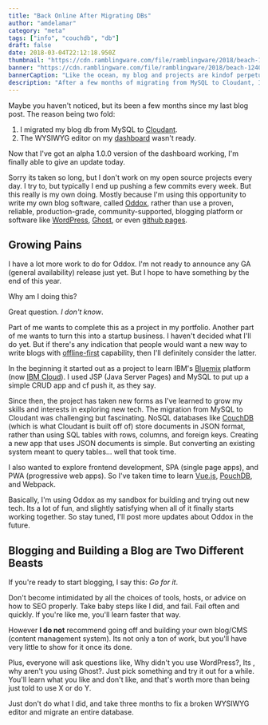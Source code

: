 ```yaml
---
title: "Back Online After Migrating DBs"
author: "amdelamar"
category: "meta"
tags: ["info", "couchdb", "db"]
draft: false
date: 2018-03-04T22:12:18.950Z
thumbnail: "https://cdn.ramblingware.com/file/ramblingware/2018/beach-1240.jpg"
banner: "https://cdn.ramblingware.com/file/ramblingware/2018/beach-1240.jpg"
bannerCaption: "Like the ocean, my blog and projects are kindof perpetually moving. (Photo Credit: Pexels)"
description: "After a few months of migrating from MySQL to Cloudant, I'm finally able to write new content again."
---
```


Maybe you haven't noticed, but its been a few months since my last blog post. The reason being two fold:

1. I migrated my blog db from MySQL to [Cloudant](https://www.ibm.com/cloud/cloudant).
2. The WYSIWYG editor on my [dashboard](https://github.com/oddoxorg/dashboard) wasn't ready.

Now that I've got an alpha 1.0.0 version of the dashboard working, I'm finally able to give an update today.  

Sorry its taken so long, but I don't work on my open source projects every day. I try to, but typically I end up pushing a few commits every week. But this really is my own doing. Mostly because I'm using this opportunity to write my own blog software, called [Oddox](https://oddox.org/), rather than use a proven, reliable, production-grade, community-supported, blogging platform or software like [WordPress](https://wordpress.org/), [Ghost](https://ghost.org/), or even [github pages](http://import.jekyllrb.com/).  


## Growing Pains

I have a lot more work to do for Oddox. I'm not ready to announce any GA (general availability) release just yet. But I hope to have something by the end of this year.

Why am I doing this?

Great question. _I don't know_.

Part of me wants to complete this as a project in my portfolio. Another part of me wants to turn this into a startup business. I haven't decided what I'll do yet. But if there's any indication that people would want a new way to write blogs with [offline-first](http://offlinefirst.org/) capability, then I'll definitely consider the latter.

In the beginning it started out as a project to learn IBM's [Bluemix](http://bluemix.net/) platform (now [IBM Cloud](https://www.ibm.com/cloud/)). I used JSP (Java Server Pages) and MySQL to put up a simple CRUD app and cf push it, as they say.

Since then, the project has taken new forms as I've learned to grow my skills and interests in exploring new tech. The migration from MySQL to Cloudant was challenging but fascinating. NoSQL databases like [CouchDB](https://couchdb.apache.org/) (which is what Cloudant is built off of) store documents in JSON format, rather than using SQL tables with rows, columns, and foreign keys. Creating a new app that uses JSON documents is simple. But converting an existing system meant to query tables... well that took time.

I also wanted to explore frontend development, SPA (single page apps), and PWA (progressive web apps). So I've taken time to learn [Vue.js](https://vuejs.org/), [PouchDB](https://pouchdb.com/), and Webpack.  


Basically, I'm using Oddox as my sandbox for building and trying out new tech. Its a lot of fun, and slightly satisfying when all of it finally starts working together. So stay tuned, I'll post more updates about Oddox in the future.  


## Blogging and Building a Blog are Two Different Beasts  

If you're ready to start blogging, I say this: _Go for it_.

Don't become intimidated by all the choices of tools, hosts, or advice on how to SEO properly. Take baby steps like I did, and fail. Fail often and quickly. If you're like me, you'll learn faster that way.

However **I do not** recommend going off and building your own blog/CMS (content management system). Its not only a ton of work, but you'll have very little to show for it once its done.

Plus, everyone will ask questions like, Why didn't you use WordPress?, Its <insert year here>, why aren't you using Ghost?. Just pick something and try it out for a while. You'll learn what you like and don't like, and that's worth more than being just told to use X or do Y.

Just don't do what I did, and take three months to fix a broken WYSIWYG editor and migrate an entire database.  
